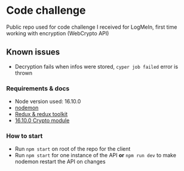 # Code challenge
Public repo used for code challenge I received for LogMeIn, first time working with encryption (WebCrypto API)

## Known issues
* Decryption fails when infos were stored, ```cyper job failed``` error is thrown

### Requirements & docs
* Node version used: 16.10.0
* [nodemon](https://www.npmjs.com/package/nodemon)
* [Redux & redux toolkit](https://redux-toolkit.js.org/)
* [16.10.0 Crypto module](https://nodejs.org/api/crypto.html)

### How to start
* Run ```npm start``` on root of the repo for the client
* Run ```npm start``` for one instance of the API **or** ```npm run dev``` to make nodemon restart the API on changes
